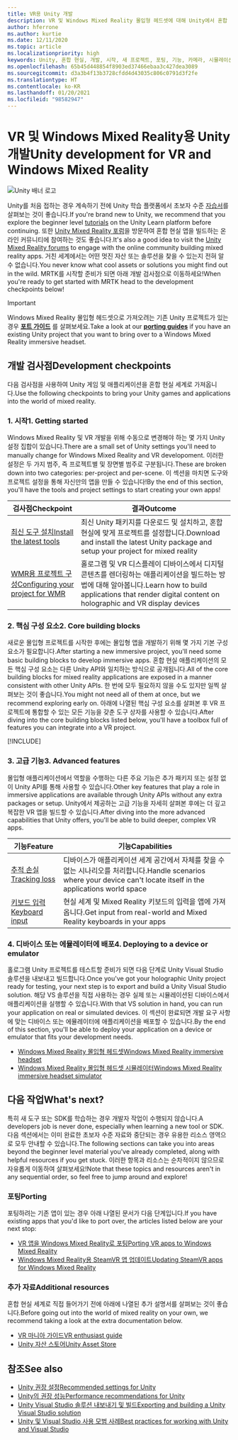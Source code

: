 ```yaml
---
title: VR용 Unity 개발
description: VR 및 Windows Mixed Reality 몰입형 헤드셋에 대해 Unity에서 혼합 현실 앱 빌드를 시작합니다.
author: hferrone
ms.author: kurtie
ms.date: 12/11/2020
ms.topic: article
ms.localizationpriority: high
keywords: Unity, 혼합 현실, 개발, 시작, 새 프로젝트, 포팅, 기능, 카메라, 시뮬레이션, 에뮬레이션, 설명서, 혼합 현실 헤드셋, windows mixed reality 헤드셋, 가상 현실 헤드셋, 가상 현실이란, 증강 현실이란, MRTK, mixed reality toolkit, 음성 입력, 위치를 찾을 수 있는 카메라, 에뮬레이터, Azure, 자습서
ms.openlocfilehash: 65b45d448854f8903ed37466ebaa3c427dea3089
ms.sourcegitcommit: d3a3b4f13b3728cfdd4d43035c806c0791d3f2fe
ms.translationtype: HT
ms.contentlocale: ko-KR
ms.lasthandoff: 01/20/2021
ms.locfileid: "98582947"
---
```

# <a name="unity-development-for-vr-and-windows-mixed-reality"></a><span data-ttu-id="0a251-104">VR 및 Windows Mixed Reality용 Unity 개발</span><span class="sxs-lookup"><span data-stu-id="0a251-104">Unity development for VR and Windows Mixed Reality</span></span>

![Unity 배너 로고](../images/unity_logo_banner.png)

<span data-ttu-id="0a251-106">Unity를 처음 접하는 경우 계속하기 전에 Unity 학습 플랫폼에서 초보자 수준 [자습서](https://unity3d.com/learn/tutorials)를 살펴보는 것이 좋습니다.</span><span class="sxs-lookup"><span data-stu-id="0a251-106">If you're brand new to Unity, we recommend that you explore the beginner level [tutorials](https://unity3d.com/learn/tutorials) on the Unity Learn platform before continuing.</span></span> <span data-ttu-id="0a251-107">또한 [Unity Mixed Reality 포럼](https://forum.unity3d.com/forums/hololens.102/)을 방문하여 혼합 현실 앱을 빌드하는 온라인 커뮤니티에 참여하는 것도 좋습니다.</span><span class="sxs-lookup"><span data-stu-id="0a251-107">It's also a good idea to visit the [Unity Mixed Reality forums](https://forum.unity3d.com/forums/hololens.102/) to engage with the online community building mixed reality apps.</span></span> <span data-ttu-id="0a251-108">거친 세계에서는 어떤 멋진 자산 또는 솔루션을 찾을 수 있는지 전혀 알 수 없습니다.</span><span class="sxs-lookup"><span data-stu-id="0a251-108">You never know what cool assets or solutions you might find out in the wild.</span></span> <span data-ttu-id="0a251-109">MRTK를 시작할 준비가 되면 아래 개발 검사점으로 이동하세요!</span><span class="sxs-lookup"><span data-stu-id="0a251-109">When you're ready to get started with MRTK head to the development checkpoints below!</span></span>

> [!IMPORTANT]
> <span data-ttu-id="0a251-110">Windows Mixed Reality 몰입형 헤드셋으로 가져오려는 기존 Unity 프로젝트가 있는 경우 **[포트 가이드](../porting-apps/porting-overview.md)** 를 살펴보세요.</span><span class="sxs-lookup"><span data-stu-id="0a251-110">Take a look at our **[porting guides](../porting-apps/porting-overview.md)** if you have an existing Unity project that you want to bring over to a Windows Mixed Reality immersive headset.</span></span> 

## <a name="development-checkpoints"></a><span data-ttu-id="0a251-111">개발 검사점</span><span class="sxs-lookup"><span data-stu-id="0a251-111">Development checkpoints</span></span>

<span data-ttu-id="0a251-112">다음 검사점을 사용하여 Unity 게임 및 애플리케이션을 혼합 현실 세계로 가져옵니다.</span><span class="sxs-lookup"><span data-stu-id="0a251-112">Use the following checkpoints to bring your Unity games and applications into the world of mixed reality.</span></span> 

### <a name="1-getting-started"></a><span data-ttu-id="0a251-113">1. 시작</span><span class="sxs-lookup"><span data-stu-id="0a251-113">1. Getting started</span></span>

<span data-ttu-id="0a251-114">Windows Mixed Reality 및 VR 개발을 위해 수동으로 변경해야 하는 몇 가지 Unity 설정 집합이 있습니다.</span><span class="sxs-lookup"><span data-stu-id="0a251-114">There are a small set of Unity settings you'll need to manually change for Windows Mixed Reality and VR developoment.</span></span> <span data-ttu-id="0a251-115">이러한 설정은 두 가지 범주, 즉 프로젝트별 및 장면별 범주로 구분됩니다.</span><span class="sxs-lookup"><span data-stu-id="0a251-115">These are broken down into two categories: per-project and per-scene.</span></span> <span data-ttu-id="0a251-116">이 섹션을 마치면 도구와 프로젝트 설정을 통해 자신만의 앱을 만들 수 있습니다!</span><span class="sxs-lookup"><span data-stu-id="0a251-116">By the end of this section, you'll have the tools and project settings to start creating your own apps!</span></span>

|  <span data-ttu-id="0a251-117">검사점</span><span class="sxs-lookup"><span data-stu-id="0a251-117">Checkpoint</span></span>  |  <span data-ttu-id="0a251-118">결과</span><span class="sxs-lookup"><span data-stu-id="0a251-118">Outcome</span></span>  |
| --- | --- |
| [<span data-ttu-id="0a251-119">최신 도구 설치</span><span class="sxs-lookup"><span data-stu-id="0a251-119">Install the latest tools</span></span>](../install-the-tools.md) | <span data-ttu-id="0a251-120">최신 Unity 패키지를 다운로드 및 설치하고, 혼합 현실에 맞게 프로젝트를 설정합니다.</span><span class="sxs-lookup"><span data-stu-id="0a251-120">Download and install the latest Unity package and setup your project for mixed reality</span></span> |
| [<span data-ttu-id="0a251-121">WMR용 프로젝트 구성</span><span class="sxs-lookup"><span data-stu-id="0a251-121">Configuring your project for WMR</span></span>](configure-unity-project.md) | <span data-ttu-id="0a251-122">홀로그램 및 VR 디스플레이 디바이스에서 디지털 콘텐츠를 렌더링하는 애플리케이션을 빌드하는 방법에 대해 알아봅니다.</span><span class="sxs-lookup"><span data-stu-id="0a251-122">Learn how to build applications that render digital content on holographic and VR display devices</span></span> |

### <a name="2-core-building-blocks"></a><span data-ttu-id="0a251-123">2. 핵심 구성 요소</span><span class="sxs-lookup"><span data-stu-id="0a251-123">2. Core building blocks</span></span>

<span data-ttu-id="0a251-124">새로운 몰입형 프로젝트를 시작한 후에는 몰입형 앱을 개발하기 위해 몇 가지 기본 구성 요소가 필요합니다.</span><span class="sxs-lookup"><span data-stu-id="0a251-124">After starting a new immersive project, you'll need some basic building blocks to develop immersive apps.</span></span> <span data-ttu-id="0a251-125">혼합 현실 애플리케이션의 모든 핵심 구성 요소는 다른 Unity API와 일치하는 방식으로 공개됩니다.</span><span class="sxs-lookup"><span data-stu-id="0a251-125">All of the core building blocks for mixed reality applications are exposed in a manner consistent with other Unity APIs.</span></span> <span data-ttu-id="0a251-126">한 번에 모두 필요하지 않을 수도 있지만 일찍 살펴보는 것이 좋습니다.</span><span class="sxs-lookup"><span data-stu-id="0a251-126">You might not need all of them at once, but we recommend exploring early on.</span></span> <span data-ttu-id="0a251-127">아래에 나열된 핵심 구성 요소를 살펴본 후 VR 프로젝트에 통합할 수 있는 모든 기능을 갖춘 도구 상자를 사용할 수 있습니다.</span><span class="sxs-lookup"><span data-stu-id="0a251-127">After diving into the core building blocks listed below, you'll have a toolbox full of features you can integrate into a VR project.</span></span>

[!INCLUDE[](../includes/unity-building-blocks-wmr.md)]

### <a name="3-advanced-features"></a><span data-ttu-id="0a251-128">3. 고급 기능</span><span class="sxs-lookup"><span data-stu-id="0a251-128">3. Advanced features</span></span>

<span data-ttu-id="0a251-129">몰입형 애플리케이션에서 역할을 수행하는 다른 주요 기능은 추가 패키지 또는 설정 없이 Unity API를 통해 사용할 수 있습니다.</span><span class="sxs-lookup"><span data-stu-id="0a251-129">Other key features that play a role in immersive applications are available through Unity APIs without any extra packages or setup.</span></span> <span data-ttu-id="0a251-130">Unity에서 제공하는 고급 기능을 자세히 살펴본 후에는 더 깊고 복잡한 VR 앱을 빌드할 수 있습니다.</span><span class="sxs-lookup"><span data-stu-id="0a251-130">After diving into the more advanced capabilities that Unity offers, you'll be able to build deeper, complex VR apps.</span></span>

|  <span data-ttu-id="0a251-131">기능</span><span class="sxs-lookup"><span data-stu-id="0a251-131">Feature</span></span>  |  <span data-ttu-id="0a251-132">기능</span><span class="sxs-lookup"><span data-stu-id="0a251-132">Capabilities</span></span>  |
| --- | --- |
| [<span data-ttu-id="0a251-133">추적 손실</span><span class="sxs-lookup"><span data-stu-id="0a251-133">Tracking loss</span></span>](tracking-loss-in-unity.md) | <span data-ttu-id="0a251-134">디바이스가 애플리케이션 세계 공간에서 자체를 찾을 수 없는 시나리오를 처리합니다.</span><span class="sxs-lookup"><span data-stu-id="0a251-134">Handle scenarios where your device can't locate itself in the applications world space</span></span> |
| [<span data-ttu-id="0a251-135">키보드 입력</span><span class="sxs-lookup"><span data-stu-id="0a251-135">Keyboard input</span></span>](keyboard-input-in-unity.md) | <span data-ttu-id="0a251-136">현실 세계 및 Mixed Reality 키보드의 입력을 앱에 가져옵니다.</span><span class="sxs-lookup"><span data-stu-id="0a251-136">Get input from real-world and Mixed Reality keyboards in your apps</span></span> |

### <a name="4-deploying-to-a-device-or-emulator"></a><span data-ttu-id="0a251-137">4. 디바이스 또는 에뮬레이터에 배포</span><span class="sxs-lookup"><span data-stu-id="0a251-137">4. Deploying to a device or emulator</span></span>

<span data-ttu-id="0a251-138">홀로그램 Unity 프로젝트를 테스트할 준비가 되면 다음 단계로 Unity Visual Studio 솔루션을 내보내고 빌드합니다.</span><span class="sxs-lookup"><span data-stu-id="0a251-138">Once you've got your holographic Unity project ready for testing, your next step is to export and build a Unity Visual Studio solution.</span></span> <span data-ttu-id="0a251-139">해당 VS 솔루션을 직접 사용하는 경우 실제 또는 시뮬레이션된 디바이스에서 애플리케이션을 실행할 수 있습니다.</span><span class="sxs-lookup"><span data-stu-id="0a251-139">With that VS solution in hand, you can run your application on real or simulated devices.</span></span> <span data-ttu-id="0a251-140">이 섹션이 완료되면 개발 요구 사항에 맞는 디바이스 또는 에뮬레이터에 애플리케이션을 배포할 수 있습니다.</span><span class="sxs-lookup"><span data-stu-id="0a251-140">By the end of this section, you'll be able to deploy your application on a device or emulator that fits your development needs.</span></span>

* [<span data-ttu-id="0a251-141">Windows Mixed Reality 몰입형 헤드셋</span><span class="sxs-lookup"><span data-stu-id="0a251-141">Windows Mixed Reality immersive headset</span></span>](../platform-capabilities-and-apis/using-visual-studio.md)
* [<span data-ttu-id="0a251-142">Windows Mixed Reality 몰입형 헤드셋 시뮬레이터</span><span class="sxs-lookup"><span data-stu-id="0a251-142">Windows Mixed Reality immersive headset simulator</span></span>](../platform-capabilities-and-apis/using-the-windows-mixed-reality-simulator.md)

## <a name="whats-next"></a><span data-ttu-id="0a251-143">다음 작업</span><span class="sxs-lookup"><span data-stu-id="0a251-143">What's next?</span></span>

<span data-ttu-id="0a251-144">특히 새 도구 또는 SDK를 학습하는 경우 개발자 작업이 수행되지 않습니다.</span><span class="sxs-lookup"><span data-stu-id="0a251-144">A developers job is never done, especially when learning a new tool or SDK.</span></span> <span data-ttu-id="0a251-145">다음 섹션에서는 이미 완료한 초보자 수준 자료와 중단되는 경우 유용한 리소스 영역으로 모두 안내할 수 있습니다.</span><span class="sxs-lookup"><span data-stu-id="0a251-145">The following sections can take you into areas beyond the beginner level material you've already completed, along with helpful resources if you get stuck.</span></span> <span data-ttu-id="0a251-146">이러한 항목과 리소스는 순차적이지 않으므로 자유롭게 이동하여 살펴보세요!</span><span class="sxs-lookup"><span data-stu-id="0a251-146">Note that these topics and resources aren't in any sequential order, so feel free to jump around and explore!</span></span>

### <a name="porting"></a><span data-ttu-id="0a251-147">포팅</span><span class="sxs-lookup"><span data-stu-id="0a251-147">Porting</span></span>

<span data-ttu-id="0a251-148">포팅하려는 기존 앱이 있는 경우 아래 나열된 문서가 다음 단계입니다.</span><span class="sxs-lookup"><span data-stu-id="0a251-148">If you have existing apps that you'd like to port over, the articles listed below are your next stop:</span></span>

* [<span data-ttu-id="0a251-149">VR 앱을 Windows Mixed Reality로 포팅</span><span class="sxs-lookup"><span data-stu-id="0a251-149">Porting VR apps to Windows Mixed Reality</span></span>](../porting-apps/porting-guides.md?tabs=project)
* [<span data-ttu-id="0a251-150">Windows Mixed Reality용 SteamVR 앱 업데이트</span><span class="sxs-lookup"><span data-stu-id="0a251-150">Updating SteamVR apps for Windows Mixed Reality</span></span>](../porting-apps/updating-your-steamvr-application-for-windows-mixed-reality.md)

### <a name="additional-resources"></a><span data-ttu-id="0a251-151">추가 자료</span><span class="sxs-lookup"><span data-stu-id="0a251-151">Additional resources</span></span>

<span data-ttu-id="0a251-152">혼합 현실 세계로 직접 들어가기 전에 아래에 나열된 추가 설명서를 살펴보는 것이 좋습니다.</span><span class="sxs-lookup"><span data-stu-id="0a251-152">Before going out into the world of mixed reality on your own, we recommend taking a look at the extra documentation below.</span></span> 

* [<span data-ttu-id="0a251-153">VR 마니아 가이드</span><span class="sxs-lookup"><span data-stu-id="0a251-153">VR enthusiast guide</span></span>](/windows/mixed-reality/enthusiast-guide/vr-journey)
* [<span data-ttu-id="0a251-154">Unity 자산 스토어</span><span class="sxs-lookup"><span data-stu-id="0a251-154">Unity Asset Store</span></span>](https://www.assetstore.unity3d.com)

## <a name="see-also"></a><span data-ttu-id="0a251-155">참조</span><span class="sxs-lookup"><span data-stu-id="0a251-155">See also</span></span> 

* [<span data-ttu-id="0a251-156">Unity 권장 설정</span><span class="sxs-lookup"><span data-stu-id="0a251-156">Recommended settings for Unity</span></span>](recommended-settings-for-unity.md)
* [<span data-ttu-id="0a251-157">Unity의 권장 성능</span><span class="sxs-lookup"><span data-stu-id="0a251-157">Performance recommendations for Unity</span></span>](performance-recommendations-for-unity.md)
* [<span data-ttu-id="0a251-158">Unity Visual Studio 솔루션 내보내기 및 빌드</span><span class="sxs-lookup"><span data-stu-id="0a251-158">Exporting and building a Unity Visual Studio solution</span></span>](exporting-and-building-a-unity-visual-studio-solution.md)
* [<span data-ttu-id="0a251-159">Unity 및 Visual Studio 사용 모범 사례</span><span class="sxs-lookup"><span data-stu-id="0a251-159">Best practices for working with Unity and Visual Studio</span></span>](best-practices-for-working-with-unity-and-visual-studio.md)